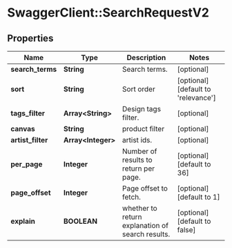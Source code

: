 # SwaggerClient::SearchRequestV2

## Properties
Name | Type | Description | Notes
------------ | ------------- | ------------- | -------------
**search_terms** | **String** | Search terms. | [optional] 
**sort** | **String** | Sort order | [optional] [default to &#39;relevance&#39;]
**tags_filter** | **Array&lt;String&gt;** | Design tags filter. | [optional] 
**canvas** | **String** | product filter | [optional] 
**artist_filter** | **Array&lt;Integer&gt;** | artist ids. | [optional] 
**per_page** | **Integer** | Number of results to return per page. | [optional] [default to 36]
**page_offset** | **Integer** | Page offset to fetch. | [optional] [default to 1]
**explain** | **BOOLEAN** | whether to return explanation of search results. | [optional] [default to false]


